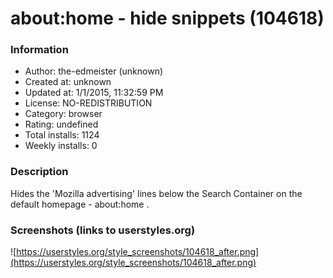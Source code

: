 # about:home - hide snippets (104618)

### Information
- Author: the-edmeister (unknown)
- Created at: unknown
- Updated at: 1/1/2015, 11:32:59 PM
- License: NO-REDISTRIBUTION
- Category: browser
- Rating: undefined
- Total installs: 1124
- Weekly installs: 0


### Description
Hides the 'Mozilla advertising' lines below the Search Container on the default homepage - about:home .


### Screenshots (links to userstyles.org)
![https://userstyles.org/style_screenshots/104618_after.png](https://userstyles.org/style_screenshots/104618_after.png)


